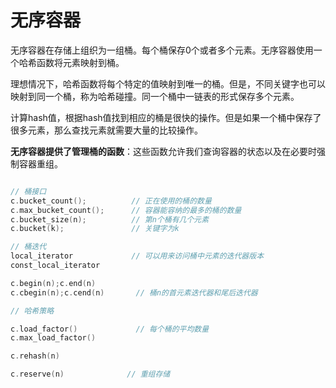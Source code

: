 # 无序容器

无序容器在存储上组织为一组桶。每个桶保存0个或者多个元素。无序容器使用一个哈希函数将元素映射到桶。

理想情况下，哈希函数将每个特定的值映射到唯一的桶。但是，不同关键字也可以映射到同一个桶，称为哈希碰撞。同一个桶中一链表的形式保存多个元素。

计算hash值，根据hash值找到相应的桶是很快的操作。但是如果一个桶中保存了很多元素，那么查找元素就需要大量的比较操作。


**无序容器提供了管理桶的函数**：这些函数允许我们查询容器的状态以及在必要时强制容器重组。

```c++

// 桶接口
c.bucket_count();          // 正在使用的桶的数量
c.max_bucket_count();      // 容器能容纳的最多的桶的数量
c.bucket_size(n);          // 第n个桶有几个元素
c.bucket(k);               // 关键字为k

// 桶迭代
local_iterator             // 可以用来访问桶中元素的迭代器版本
const_local_iterator

c.begin(n);c.end(n)
c.cbegin(n);c.cend(n)       // 桶n的首元素迭代器和尾后迭代器

// 哈希策略

c.load_factor()             // 每个桶的平均数量
c.max_load_factor()         

c.rehash(n)

c.reserve(n)              // 重组存储
 

```